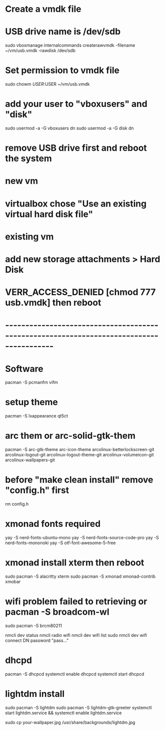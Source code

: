 # Create a vmdk file
# USB drive name is /dev/sdb
sudo vboxmanage internalcommands createrawvmdk -filename ~/vm/usb.vmdk -rawdisk /dev/sdb

# Set permission to vmdk file
sudo chowm $USER:$USER ~/vm/usb.vmdk

# add your user to "vboxusers" and "disk"
sudo usermod -a -G vboxusers dn
sudo usermod -a -G disk dn

# remove USB drive first and reboot the system

# new vm
# virtualbox chose "Use an existing virtual hard disk file"

# existing vm
# add new storage attachments > Hard Disk
# VERR_ACCESS_DENIED [chmod 777 usb.vmdk] then reboot
# ----------------------------------------------------------------------------------------


# Software
pacman -S pcmanfm vifm

# setup theme
pacman -S lxappearance qt5ct
# arc them or arc-solid-gtk-them
pacman -S arc-gtk-theme arc-icon-theme
arcolinux-betterlockscreen-git
arcolinux-logout-git
arcolinux-logout-theme-git
arcolinux-volumeicon-git
arcolinux-wallpapers-git

# before "make clean install" remove "config.h" first
rm config.h

# xmonad fonts required
yay -S nerd-fonts-ubuntu-mono
yay -S nerd-fonts-source-code-pro
yay -S nerd-fonts-mononoki
yay -S otf-font-awesome-5-free

# xmonad install xterm then reboot
sudo pacman -S alacritty xterm
sudo pacman -S xmonad xmonad-contrib xmobar

# wifi problem failed to retrieving or pacman -S broadcom-wl
sudo pacman -S brcm80211

nmcli dev status
nmcli radio wifi
nmcli dev wifi list
sudo nmcli dev wifi connect DN password "pass..."


# dhcpd
pacman -S dhcpcd
systemctl enable dhcpcd
systemctl start dhcpcd

# lightdm install
sudo pacman -S lightdm
sudo pacman -S lightdm-gtk-greeter
systemctl start lightdm.service && systemctl enable lightdm.service

sudo cp your-wallpaper.jpg /usr/share/backgrounds/lightdm.jpg

